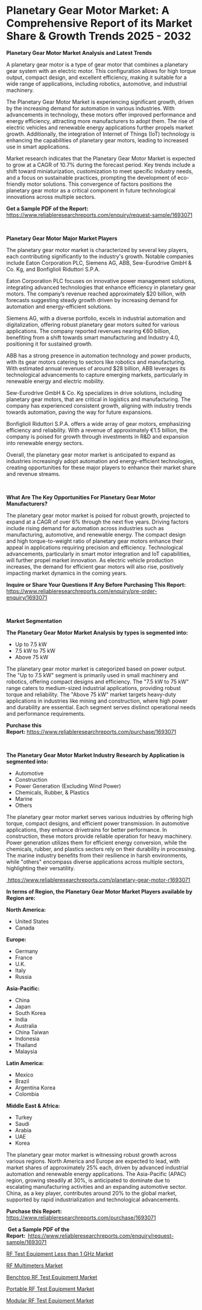 <p><h1>Planetary Gear Motor Market: A Comprehensive Report of its Market Share & Growth Trends 2025 - 2032</h1></p><p><strong>Planetary Gear Motor Market Analysis and Latest Trends</strong></p>
<p><p>A planetary gear motor is a type of gear motor that combines a planetary gear system with an electric motor. This configuration allows for high torque output, compact design, and excellent efficiency, making it suitable for a wide range of applications, including robotics, automotive, and industrial machinery.</p><p>The Planetary Gear Motor Market is experiencing significant growth, driven by the increasing demand for automation in various industries. With advancements in technology, these motors offer improved performance and energy efficiency, attracting more manufacturers to adopt them. The rise of electric vehicles and renewable energy applications further propels market growth. Additionally, the integration of Internet of Things (IoT) technology is enhancing the capabilities of planetary gear motors, leading to increased use in smart applications.</p><p>Market research indicates that the Planetary Gear Motor Market is expected to grow at a CAGR of 10.7% during the forecast period. Key trends include a shift toward miniaturization, customization to meet specific industry needs, and a focus on sustainable practices, prompting the development of eco-friendly motor solutions. This convergence of factors positions the planetary gear motor as a critical component in future technological innovations across multiple sectors.</p></p>
<p><strong>Get a Sample PDF of the Report:&nbsp;</strong> <a href="https://www.reliableresearchreports.com/enquiry/request-sample/1693071?utm_campaign=8&utm_medium=2&utm_source=Github&utm_content=ia&utm_term=28022025&utm_id=planetary-gear-motor">https://www.reliableresearchreports.com/enquiry/request-sample/1693071</a></p>
<p>&nbsp;</p>
<p><strong>Planetary Gear Motor Major Market Players</strong></p>
<p><p>The planetary gear motor market is characterized by several key players, each contributing significantly to the industry's growth. Notable companies include Eaton Corporation PLC, Siemens AG, ABB, Sew-Eurodrive GmbH & Co. Kg, and Bonfiglioli Riduttori S.P.A.</p><p>Eaton Corporation PLC focuses on innovative power management solutions, integrating advanced technologies that enhance efficiency in planetary gear motors. The company’s revenue reached approximately $20 billion, with forecasts suggesting steady growth driven by increasing demand for automation and energy-efficient solutions.</p><p>Siemens AG, with a diverse portfolio, excels in industrial automation and digitalization, offering robust planetary gear motors suited for various applications. The company reported revenues nearing €60 billion, benefiting from a shift towards smart manufacturing and Industry 4.0, positioning it for sustained growth.</p><p>ABB has a strong presence in automation technology and power products, with its gear motors catering to sectors like robotics and manufacturing. With estimated annual revenues of around $28 billion, ABB leverages its technological advancements to capture emerging markets, particularly in renewable energy and electric mobility.</p><p>Sew-Eurodrive GmbH & Co. Kg specializes in drive solutions, including planetary gear motors, that are critical in logistics and manufacturing. The company has experienced consistent growth, aligning with industry trends towards automation, paving the way for future expansions.</p><p>Bonfiglioli Riduttori S.P.A. offers a wide array of gear motors, emphasizing efficiency and reliability. With a revenue of approximately €1.5 billion, the company is poised for growth through investments in R&D and expansion into renewable energy sectors.</p><p>Overall, the planetary gear motor market is anticipated to expand as industries increasingly adopt automation and energy-efficient technologies, creating opportunities for these major players to enhance their market share and revenue streams.</p></p>
<p>&nbsp;</p>
<p><strong>What Are The Key Opportunities For Planetary Gear Motor Manufacturers?</strong></p>
<p><p>The planetary gear motor market is poised for robust growth, projected to expand at a CAGR of over 6% through the next five years. Driving factors include rising demand for automation across industries such as manufacturing, automotive, and renewable energy. The compact design and high torque-to-weight ratio of planetary gear motors enhance their appeal in applications requiring precision and efficiency. Technological advancements, particularly in smart motor integration and IoT capabilities, will further propel market innovation. As electric vehicle production increases, the demand for efficient gear motors will also rise, positively impacting market dynamics in the coming years.</p></p>
<p><strong>Inquire or Share Your Questions If Any Before Purchasing This Report:</strong> <a href="https://www.reliableresearchreports.com/enquiry/pre-order-enquiry/1693071?utm_campaign=8&utm_medium=2&utm_source=Github&utm_content=ia&utm_term=28022025&utm_id=planetary-gear-motor">https://www.reliableresearchreports.com/enquiry/pre-order-enquiry/1693071</a></p>
<p>&nbsp;</p>
<p><strong>Market Segmentation</strong></p>
<p><strong>The Planetary Gear Motor Market Analysis by types is segmented into:</strong></p>
<p><ul><li>Up to 7.5 kW</li><li>7.5 kW to 75 kW</li><li>Above 75 kW</li></ul></p>
<p><p>The planetary gear motor market is categorized based on power output. The "Up to 7.5 kW" segment is primarily used in small machinery and robotics, offering compact designs and efficiency. The "7.5 kW to 75 kW" range caters to medium-sized industrial applications, providing robust torque and reliability. The "Above 75 kW" market targets heavy-duty applications in industries like mining and construction, where high power and durability are essential. Each segment serves distinct operational needs and performance requirements.</p></p>
<p><strong>Purchase this Report:&nbsp;</strong><a href="https://www.reliableresearchreports.com/purchase/1693071?utm_campaign=8&utm_medium=2&utm_source=Github&utm_content=ia&utm_term=28022025&utm_id=planetary-gear-motor">https://www.reliableresearchreports.com/purchase/1693071</a></p>
<p>&nbsp;</p>
<p><strong>The Planetary Gear Motor Market Industry Research by Application is segmented into:</strong></p>
<p><ul><li>Automotive</li><li>Construction</li><li>Power Generation (Excluding Wind Power)</li><li>Chemicals, Rubber, & Plastics</li><li>Marine</li><li>Others</li></ul></p>
<p><p>The planetary gear motor market serves various industries by offering high torque, compact designs, and efficient power transmission. In automotive applications, they enhance drivetrains for better performance. In construction, these motors provide reliable operation for heavy machinery. Power generation utilizes them for efficient energy conversion, while the chemicals, rubber, and plastics sectors rely on their durability in processing. The marine industry benefits from their resilience in harsh environments, while "others" encompass diverse applications across multiple sectors, highlighting their versatility.</p></p>
<p><a href="https://www.reliableresearchreports.com/planetary-gear-motor-r1693071?utm_campaign=8&utm_medium=2&utm_source=Github&utm_content=ia&utm_term=28022025&utm_id=planetary-gear-motor">&nbsp;https://www.reliableresearchreports.com/planetary-gear-motor-r1693071</a></p>
<p><strong>In terms of Region, the Planetary Gear Motor Market Players available by Region are:</strong></p>
<p>
    <p> <strong> North America: </strong>
        <ul>
            <li>United States</li>
            <li>Canada</li>
        </ul>
        </p> 
    <p> <strong> Europe: </strong>
        <ul>
            <li>Germany</li>
            <li>France</li>
            <li>U.K.</li>
            <li>Italy</li>
            <li>Russia</li>
        </ul>
        </p> 
    <p> <strong> Asia-Pacific: </strong>
        <ul>
            <li>China</li>
            <li>Japan</li>
            <li>South Korea</li>
            <li>India</li>
            <li>Australia</li>
            <li>China Taiwan</li>
            <li>Indonesia</li>
            <li>Thailand</li>
            <li>Malaysia</li>
        </ul>
        </p> 
    <p> <strong> Latin America: </strong>
        <ul>
            <li>Mexico</li>
            <li>Brazil</li>
            <li>Argentina Korea</li>
            <li>Colombia</li>
        </ul>
        </p> 
    <p> <strong> Middle East & Africa: </strong>
        <ul>
            <li>Turkey</li>
            <li>Saudi</li>
            <li>Arabia</li>
            <li>UAE</li>
            <li>Korea</li>
        </ul>
    </p>
    </p>
<p><p>The planetary gear motor market is witnessing robust growth across various regions. North America and Europe are expected to lead, with market shares of approximately 25% each, driven by advanced industrial automation and renewable energy applications. The Asia-Pacific (APAC) region, growing steadily at 30%, is anticipated to dominate due to escalating manufacturing activities and an expanding automotive sector. China, as a key player, contributes around 20% to the global market, supported by rapid industrialization and technological advancements.</p></p>
<p><strong>Purchase this Report: </strong><a href="https://www.reliableresearchreports.com/purchase/1693071?utm_campaign=8&utm_medium=2&utm_source=Github&utm_content=ia&utm_term=28022025&utm_id=planetary-gear-motor">https://www.reliableresearchreports.com/purchase/1693071</a></p>
<p>&nbsp;<strong>Get a Sample PDF of the Report:&nbsp;&nbsp;</strong><a href="https://www.reliableresearchreports.com/enquiry/request-sample/1693071?utm_campaign=8&utm_medium=2&utm_source=Github&utm_content=ia&utm_term=28022025&utm_id=planetary-gear-motor">https://www.reliableresearchreports.com/enquiry/request-sample/1693071</a></p>
<p><strong></strong></p>
<p><p><a href="https://github.com/sapsaidamary/Market-Research-Report-List-1/blob/main/rf-test-equipment-less-than-1-ghz-market.md?utm_campaign=8&utm_medium=2&utm_source=Github&utm_content=ia&utm_term=28022025&utm_id=planetary-gear-motor">RF Test Equipment Less than 1 GHz Market</a></p><p><a href="https://github.com/ccreola81/Market-Research-Report-List-1/blob/main/rf-multimeters-market.md?utm_campaign=8&utm_medium=2&utm_source=Github&utm_content=ia&utm_term=28022025&utm_id=planetary-gear-motor">RF Multimeters Market</a></p><p><a href="https://github.com/ravenecashe/Market-Research-Report-List-1/blob/main/benchtop-rf-test-equipment-market.md?utm_campaign=8&utm_medium=2&utm_source=Github&utm_content=ia&utm_term=28022025&utm_id=planetary-gear-motor">Benchtop RF Test Equipment Market</a></p><p><a href="https://github.com/rahebeinum/Market-Research-Report-List-1/blob/main/portable-rf-test-equipment-market.md?utm_campaign=8&utm_medium=2&utm_source=Github&utm_content=ia&utm_term=28022025&utm_id=planetary-gear-motor">Portable RF Test Equipment Market</a></p><p><a href="https://github.com/vilehoaguy/Market-Research-Report-List-1/blob/main/modular-rf-test-equipment-market.md?utm_campaign=8&utm_medium=2&utm_source=Github&utm_content=ia&utm_term=28022025&utm_id=planetary-gear-motor">Modular RF Test Equipment Market</a></p></p>